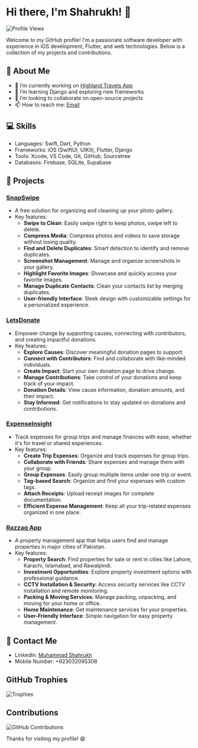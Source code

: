 # Hi there, I'm Shahrukh! 👋
![Profile Views](https://komarev.com/ghpvc/?username=sharukmsd&color=blue)

Welcome to my GitHub profile! I'm a passionate software developer with experience in iOS development, Flutter, and web technologies. Below is a collection of my projects and contributions.

## 🚀 About Me

- 🔭 I’m currently working on [Highland Travels App](https://github.com/sharukmsd/HighlandTravelsApp)
- 🌱 I’m learning Django and exploring new frameworks
- 👯 I’m looking to collaborate on open-source projects
- 📫 How to reach me: [Email](mailto:sharuk.msd6@gmail.com)

## 💻 Skills

- Languages: Swift, Dart, Python
- Frameworks: iOS (SwiftUI, UIKit), Flutter, Django
- Tools: Xcode, VS Code, Git, GitHub, Sourcetree
- Databases: Firebase, SQLite, Supabase

## 📂 Projects

### [SnapSwipe](https://apps.apple.com/us/app/snapswipe-photos-cleaner/id6505127485)
- A free solution for organizing and cleaning up your photo gallery.
- Key features:
  - **Swipe to Clean**: Easily swipe right to keep photos, swipe left to delete.
  - **Compress Media**: Compress photos and videos to save storage without losing quality.
  - **Find and Delete Duplicates**: Smart detection to identify and remove duplicates.
  - **Screenshot Management**: Manage and organize screenshots in your gallery.
  - **Highlight Favorite Images**: Showcase and quickly access your favorite images.
  - **Manage Duplicate Contacts**: Clean your contacts list by merging duplicates.
  - **User-friendly Interface**: Sleek design with customizable settings for a personalized experience.

### [LetsDonate](https://play.google.com/store/apps/details?id=com.samaritantechnologies.LetsDonate&hl=en_US)
- Empower change by supporting causes, connecting with contributors, and creating impactful donations.
- Key features:
  - **Explore Causes**: Discover meaningful donation pages to support.
  - **Connect with Contributors**: Find and collaborate with like-minded individuals.
  - **Create Impact**: Start your own donation page to drive change.
  - **Manage Contributions**: Take control of your donations and keep track of your impact.
  - **Donation Details**: View cause information, donation amounts, and their impact.
  - **Stay Informed**: Get notifications to stay updated on donations and contributions.

### [ExpenseInsight](https://apps.apple.com/us/app/expenseinsight/id6468879331)
- Track expenses for group trips and manage finances with ease, whether it's for travel or shared experiences.
- Key features:
  - **Create Trip Expenses**: Organize and track expenses for group trips.
  - **Collaborate with Friends**: Share expenses and manage them with your group.
  - **Group Expenses**: Easily group multiple items under one trip or event.
  - **Tag-based Search**: Organize and find your expenses with custom tags.
  - **Attach Receipts**: Upload receipt images for complete documentation.
  - **Efficient Expense Management**: Keep all your trip-related expenses organized in one place.

### [Razzaq App](https://apps.apple.com/pk/app/razzaq-property-management/id1616190613)
- A property management app that helps users find and manage properties in major cities of Pakistan.
- Key features:
  - **Property Search**: Find properties for sale or rent in cities like Lahore, Karachi, Islamabad, and Rawalpindi.
  - **Investment Opportunities**: Explore property investment options with professional guidance.
  - **CCTV Installation & Security**: Access security services like CCTV installation and remote monitoring.
  - **Packing & Moving Services**: Manage packing, unpacking, and moving for your home or office.
  - **Home Maintenance**: Get maintenance services for your properties.
  - **User-Friendly Interface**: Simple navigation for easy property management.

## 📢 Contact Me

- LinkedIn: [Muhammad Shahrukh](https://www.linkedin.com/in/sharukmsd/)
- Mobile Number: +923032095308

## GitHub Trophies

![Trophies](https://github-profile-trophy.vercel.app/?username=sharukmsd&theme=radical&margin-w=15&margin-h=15)

## Contributions

![GitHub Contributions](https://github-readme-streak-stats.herokuapp.com/?user=sharukmsd&theme=radical)

Thanks for visiting my profile! 😄
